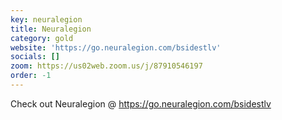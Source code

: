 ```yaml
---
key: neuralegion
title: Neuralegion
category: gold
website: 'https://go.neuralegion.com/bsidestlv'
socials: []
zoom: https://us02web.zoom.us/j/87910546197
order: -1
---
```


Check out Neuralegion @ https://go.neuralegion.com/bsidestlv
